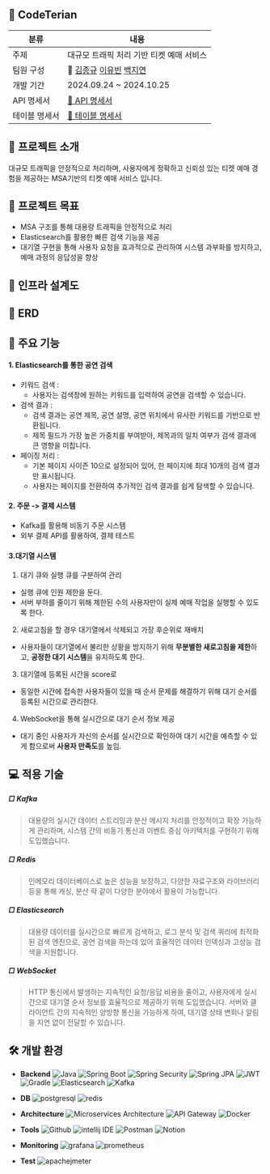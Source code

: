 ## 🥕 CodeTerian
|분류|내용|
|----|----|
|주제| 대규모 트래픽 처리 기반 티켓 예매 서비스|
|팀원 구성| 👑 [김종규](https://github.com/Kim-Jong-Gyu) [이유빈](https://github.com/asd42270) [백지연](https://github.com/rkoji)|
|개발 기간| 2024.09.24 ~ 2024.10.25|
|API 명세서| [🔗 API 명세서](https://teamsparta.notion.site/API-V1-0-d21343fb5478443c96766b7db35852c0)|
|테이블 명세서|[🔗 테이블 명세서](https://teamsparta.notion.site/v1-31bd05b41d26476f9e32c9291c860d56)|

## 🎫 프로젝트 소개
대규모 트래픽을 안정적으로 처리하며, 사용자에게 정확하고 신뢰성 있는 티켓 예매 경험을 제공하는 MSA기반의 티켓 예매 서비스 입니다.

## 🥅 프로젝트 목표
- MSA 구조를 통해 대용량 트래픽을 안정적으로 처리
- Elasticsearch를 활용한 빠른 검색 기능을 제공
- 대기열 구현을 통해 사용자 요청을 효과적으로 관리하여 시스템 과부화를 방지하고, 예매 과정의 응답성을 향상

## 🚧 인프라 설계도

## 📝 ERD

## 🔧 주요 기능
#### 1. Elasticsearch를 통한 공연 검색
- 키워드 검색 :
    - 사용자는 검색창에 원하는 키워드를 입력하여 공연을 검색할 수 있습니다.
- 검색 결과 :
    - 검색 결과는 공연 제목, 공연 설명, 공연 위치에서 유사한 키워드를 기반으로 반환됩니다.
    - 제목 필드가 가장 높은 가중치를 부여받아, 제목과의 일치 여부가 검색 결과에 큰 영향을 미칩니다.
- 페이징 처리 :
    - 기본 페이지 사이즌 10으로 설정되어 있어, 한 페이지에 최대 10개의 검색 결과만 표시됩니다.
    - 사용자는 페이지를 전환하여 추가적인 검색 결과를 쉽게 탐색할 수 있습니다.
#### 2. 주문 ->  결제 시스템
- Kafka를 활용해 비동기 주문 시스템
- 외부 결제 API를 활용하여, 결제 테스트
#### 3.대기열 시스템
1. 대기 큐와 실행 큐를 구분하여 관리

- 실행 큐에 인원 제한을 둔다.
- 서버 부하를 줄이기 위해 제한된 수의 사용자만이 실제 예매 작업을 실행할 수 있도록 한다.

 2. 새로고침을 할 경우 대기열에서 삭제되고 가장 후순위로 재배치

- 사용자들이 대기열에서 불리한 상황을 방지하기 위해 **무분별한 새로고침을 제한**하고, **공정한 대기 시스템**을 유지하도록 한다.

3. 대기열에 등록된 시간을 score로

- 동일한 시간에 접속한 사용자들이 있을 때 순서 문제를 해결하기 위해 대기 순서를 등록된 시간으로 관리한다.

4. WebSocket을 통해 실시간으로 대기 순서 정보 제공

- 대기 중인 사용자가 자신의 순서를 실시간으로 확인하여 대기 시간을 예측할 수 있게 함으로써 **사용자 만족도**를 높임.

## 💻 적용 기술
##### □ Kafka
> 대용량의 실시간 데이터 스트리밍과 분산 메시지 처리를 안정적이고 확장 가능하게 관리하며, 시스템 간의 비동기 통신과 이벤트 중심 아키텍처를 구현하기 위해 도입했습니다.
##### □  Redis
> 	인메모리 데이터베이스로 높은 성능을 보장하고, 다양한 자료구조와 라이브러리 등을 통해 캐싱, 분산 락 같이 다양한 분야에서 활용이 가능합니다.
##### □  Elasticsearch
> 대용량 데이터를 실시간으로 빠르게 검색하고, 로그 분석 및 검색 쿼리에 최적화된 검색 엔진으로, 공연 검색을 하는데 있어 효율적인 데이터 인덱싱과 고성능 검색을 지원합니다.
##### □  WebSocket
> HTTP 통신에서 발생하는 지속적인 요청/응답 비용을 줄이고, 사용자에게 실시간으로 대기열 순서 정보를 효율적으로 제공하기 위해 도입했습니다. 서버와 클라이언트 간의 지속적인 양방향 통신을 가능하게 하여, 대기열 상태 변화나 알림을 지연 없이 전달할 수 있습니다.

## 🛠️ 개발 환경
- **Backend**
  ![Java](https://img.shields.io/badge/java17-%23ED8B00.svg?style=for-the-badge&logo=openjdk&logoColor=white) 
  ![Spring Boot](https://img.shields.io/badge/spring%20Boot-%236DB33F.svg?style=for-the-badge&logo=springboot&logoColor=white) 
  ![Spring Security](https://img.shields.io/badge/spring%20Security-%236DB33F.svg?style=for-the-badge&logo=springsecurity&logoColor=white) 
  ![Spring JPA](https://img.shields.io/badge/spring%20JPA-%236DB33F.svg?style=for-the-badge&logo=spring&logoColor=white) 
  ![JWT](https://img.shields.io/badge/JWT-000000.svg?style=for-the-badge&logo=jsonwebtokens&logoColor=white) 
  ![Gradle](https://img.shields.io/badge/Gradle-02303A.svg?style=for-the-badge&logo=gradle&logoColor=white)
  ![Elasticsearch](https://img.shields.io/badge/elasticsearch-005571.svg?style=for-the-badge&logo=elasticsearch&logoColor=white)
![Kafka](https://img.shields.io/badge/apachekafka-231F20.svg?style=for-the-badge&logo=apachekafka&logoColor=white)

- **DB**
![postgresql](https://img.shields.io/badge/postgresql-4169E1.svg?style=for-the-badge&logo=postgresql&logoColor=white)
![redis](https://img.shields.io/badge/redis-FF4438.svg?style=for-the-badge&logo=redis&logoColor=white)

- **Architecture**
  ![Microservices Architecture](https://img.shields.io/badge/MSA-000000.svg?style=for-the-badge&logo=architecture&logoColor=white) 
  ![API Gateway](https://img.shields.io/badge/API%20Gateway-000000.svg?style=for-the-badge&logo=api-gateway&logoColor=white) 
  ![Docker](https://img.shields.io/badge/Docker-2496ED.svg?style=for-the-badge&logo=docker&logoColor=white)

- **Tools**
  ![Github](https://img.shields.io/badge/Github-181717.svg?style=for-the-badge&logo=github&logoColor=white)
![intellij IDE](https://img.shields.io/badge/intellij%20IDE-181717.svg?style=for-the-badge&logo=intellijidea&logoColor=white)
![Postman](https://img.shields.io/badge/Postman-FF6C37.svg?style=for-the-badge&logo=postman&logoColor=white)
![Notion](https://img.shields.io/badge/notion-000000.svg?style=for-the-badge&logo=notion&logoColor=white)

- **Monitoring**
![grafana](https://img.shields.io/badge/grafana-F46800.svg?style=for-the-badge&logo=grafana&logoColor=white)
![prometheus](https://img.shields.io/badge/prometheus-E6522C.svg?style=for-the-badge&logo=prometheus&logoColor=white)
- **Test**
![apachejmeter](https://img.shields.io/badge/apachejmeter-D22128.svg?style=for-the-badge&logo=apachejmeter&logoColor=white)
